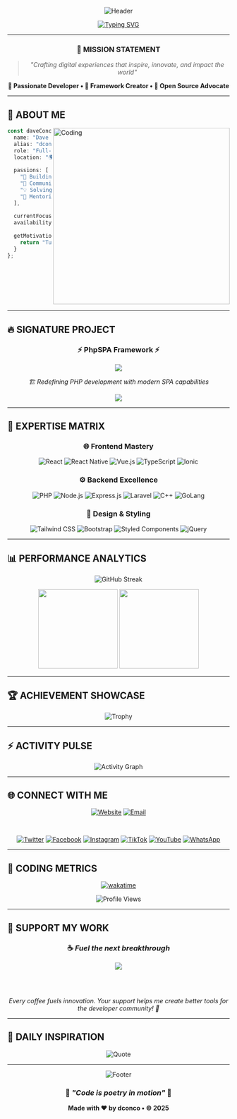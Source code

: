 <div align="center">
  
  ![Header](https://capsule-render.vercel.app/api?type=waving&color=gradient&customColorList=6,11,20&height=300&section=header&text=dconco.dev&fontSize=50&fontAlignY=35&desc=Where%20Innovation%20Meets%20Excellence&descAlignY=55&descSize=20&animation=fadeIn)
  
</div>

<div align="center">
  
  [![Typing SVG](https://readme-typing-svg.demolab.com?font=JetBrains+Mono&weight=600&size=28&duration=3000&pause=1000&color=FF6B6B&background=FFFFFF00&center=true&vCenter=true&multiline=true&repeat=false&width=800&height=120&lines=%F0%9F%91%8B+Welcome+to+my+digital+universe;%F0%9F%92%AB+I'm+Dave+Conco+%E2%80%A2+Full-Stack+Architect;%F0%9F%8C%9F+Building+tomorrow's+web+today)](https://git.io/typing-svg)
  
</div>

---

<div align="center">
  
  ### 🎯 **MISSION STATEMENT**
  
  > *"Crafting digital experiences that inspire, innovate, and impact the world"*
  
  **🌟 Passionate Developer • 🚀 Framework Creator • 💎 Open Source Advocate**
  
</div>

---

## 🎨 **ABOUT ME**

<img align="right" alt="Coding" width="400" src="https://media.giphy.com/media/qgQUggAC3Pfv687qPC/giphy.gif">

```typescript
const daveConco = {
  name: "Dave Conco",
  alias: "dconco",
  role: "Full-Stack Architect & Framework Creator",
  location: "🌍 Global Digital Nomad",
  
  passions: [
    "🚀 Building revolutionary frameworks",
    "🌟 Community-driven development", 
    "💡 Solving complex problems",
    "🎯 Mentoring next-gen developers"
  ],
  
  currentFocus: "PhpSPA Framework Evolution",
  availability: "Open for freelance projects",
  
  getMotivation: () => {
    return "Turning ideas into reality, one commit at a time ✨";
  }
};
```

<br clear="right"/>

---

## 🔥 **SIGNATURE PROJECT**

<div align="center">
  
  ### ⚡ **PhpSPA Framework** ⚡
  
  <a href="https://phpspa.readthedocs.io">
    <img src="https://img.shields.io/badge/PhpSPA-Revolutionary%20Framework-FF6B6B?style=for-the-badge&logo=php&logoColor=white&labelColor=2D3748" />
  </a>
  
  *🏗️ Redefining PHP development with modern SPA capabilities*
  
  <img src="https://github-readme-stats.vercel.app/api/pin/?username=dconco&repo=phpspa&theme=radical&border_radius=15&border_color=FF6B6B" />
  
</div>

---

## 🎯 **EXPERTISE MATRIX**

<div align="center">

### 🌐 **Frontend Mastery**
![React](https://img.shields.io/badge/React-61DAFB?style=for-the-badge&logo=react&logoColor=black)
![React Native](https://img.shields.io/badge/React_Native-20232A?style=for-the-badge&logo=react&logoColor=61DAFB)
![Vue.js](https://img.shields.io/badge/Vue.js-4FC08D?style=for-the-badge&logo=vue.js&logoColor=white)
![TypeScript](https://img.shields.io/badge/TypeScript-3178C6?style=for-the-badge&logo=typescript&logoColor=white)
![Ionic](https://img.shields.io/badge/Ionic-3880FF?style=for-the-badge&logo=ionic&logoColor=white)

### ⚙️ **Backend Excellence**
![PHP](https://img.shields.io/badge/PHP-777BB4?style=for-the-badge&logo=php&logoColor=white)
![Node.js](https://img.shields.io/badge/Node.js-339933?style=for-the-badge&logo=node.js&logoColor=white)
![Express.js](https://img.shields.io/badge/Express.js-000000?style=for-the-badge&logo=express&logoColor=white)
![Laravel](https://img.shields.io/badge/Laravel-FF2D20?style=for-the-badge&logo=laravel&logoColor=white)
![C++](https://img.shields.io/badge/C++-00599C?style=for-the-badge&logo=c%2B%2B&logoColor=white)
![GoLang](https://img.shields.io/badge/GoLang-00ADD8?style=for-the-badge&logo=go&logoColor=white)

### 🎨 **Design & Styling**
![Tailwind CSS](https://img.shields.io/badge/Tailwind_CSS-06B6D4?style=for-the-badge&logo=tailwind-css&logoColor=white)
![Bootstrap](https://img.shields.io/badge/Bootstrap-7952B3?style=for-the-badge&logo=bootstrap&logoColor=white)
![Styled Components](https://img.shields.io/badge/Styled_Components-DB7093?style=for-the-badge&logo=styled-components&logoColor=white)
![jQuery](https://img.shields.io/badge/jQuery-0769AD?style=for-the-badge&logo=jquery&logoColor=white)

</div>

---

## 📊 **PERFORMANCE ANALYTICS**

<div align="center">
  
  ![GitHub Streak](https://github-profile-summary-cards.vercel.app/api/cards/profile-details?username=dconco&theme=radical)
  
</div>

<div align="center">
  
  <img height="180em" src="https://github-profile-summary-cards.vercel.app/api/cards/stats?username=dconco&theme=radical"/>
  <img height="180em" src="https://github-profile-summary-cards.vercel.app/api/cards/repos-per-language?username=dconco&theme=radical"/>
  
</div>

---

## 🏆 **ACHIEVEMENT SHOWCASE**

<div align="center">
  
  ![Trophy](https://github-profile-trophy.vercel.app/?username=dconco&theme=radical&no-frame=true&no-bg=true&margin-w=4&row=2&column=4)
  
</div>

---

## ⚡ **ACTIVITY PULSE**

<div align="center">
  
  ![Activity Graph](https://github-readme-activity-graph.vercel.app/graph?username=dconco&custom_title=dconco's%20Contribution%20Graph&bg_color=0D1117&color=FF6B6B&line=FF6B6B&point=FFFFFF&area=true&hide_border=true)
  
</div>

---

## 🌐 **CONNECT WITH ME**

<div align="center">
  
  [![Website](https://img.shields.io/badge/🌐_Portfolio-dconco.dev-FF6B6B?style=for-the-badge&logoColor=white)](https://dconco.github.io)
  [![Email](https://img.shields.io/badge/📧_Email-concodave@gmail.com-FF6B6B?style=for-the-badge&logoColor=white)](mailto:concodave@gmail.com)
  
  <br>

  [![Twitter](https://img.shields.io/badge/Twitter-1DA1F2?style=for-the-badge&logo=twitter&logoColor=white)](https://x.com/@dave_conco)
  [![Facebook](https://img.shields.io/badge/Facebook-1877F2?style=for-the-badge&logo=facebook&logoColor=white)](https://facebook.com/daveconco)
  [![Instagram](https://img.shields.io/badge/Instagram-E4405F?style=for-the-badge&logo=instagram&logoColor=white)](https://instagram.com/conco_dave)
  [![TikTok](https://img.shields.io/badge/TikTok-000000?style=for-the-badge&logo=tiktok&logoColor=white)](https://tiktok.com/@dconco)
  [![YouTube](https://img.shields.io/badge/YouTube-FF0000?style=for-the-badge&logo=youtube&logoColor=white)](https://youtube.com/@daveconco)
  [![WhatsApp](https://img.shields.io/badge/WhatsApp-25D366?style=for-the-badge&logo=whatsapp&logoColor=white)](https://wa.me/+2349064772574)
  
</div>

---

## 💎 **CODING METRICS**

<div align="center">
  
  [![wakatime](https://wakatime.com/badge/user/0517f493-dfd0-4a97-8bab-04314ad333e1.svg?style=for-the-badge)](https://wakatime.com/@0517f493-dfd0-4a97-8bab-04314ad333e1)
  
  ![Profile Views](https://komarev.com/ghpvc/?username=dconco&color=FF6B6B&style=for-the-badge&label=PROFILE+VIEWS)
  
</div>

---

## 💖 **SUPPORT MY WORK**

<div align="center">
  
  ### ☕ *Fuel the next breakthrough*
  
  <a href="https://www.buymeacoffee.com/dconco">
    <img src="https://img.shields.io/badge/Buy_Me_A_Coffee-FFDD00?style=for-the-badge&logo=buy-me-a-coffee&logoColor=black" />
  </a>
  
  <br><br>
  
  *Every coffee fuels innovation. Your support helps me create better tools for the developer community! 🚀*
  
</div>

---

## 🌟 **DAILY INSPIRATION**

<div align="center">
  
  ![Quote](https://quotes-github-readme.vercel.app/api?type=horizontal&theme=radical&border=true)
  
</div>

---

<div align="center">
  
  ![Footer](https://capsule-render.vercel.app/api?type=waving&color=gradient&customColorList=6,11,20&height=200&section=footer&text=Let's%20Build%20Something%20Amazing&fontSize=30&fontAlignY=65&desc=The%20Future%20is%20Code&descAlignY=85&descSize=16&animation=fadeIn)
  
  ### 🌈 *"Code is poetry in motion"* 🌈
  
  **Made with ❤️ by dconco • © 2025**
  
</div>
